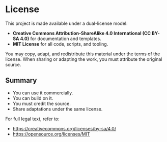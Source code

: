 # License

This project is made available under a dual-license model:

- **Creative Commons Attribution-ShareAlike 4.0 International (CC BY-SA 4.0)** for documentation and templates.
- **MIT License** for all code, scripts, and tooling.

You may copy, adapt, and redistribute this material under the terms of the license. When sharing or adapting the work,
you must attribute the original source.

## Summary

- You can use it commercially.
- You can build on it.
- You must credit the source.
- Share adaptations under the same license.

For full legal text, refer to:

- <https://creativecommons.org/licenses/by-sa/4.0/>
- <https://opensource.org/licenses/MIT>
